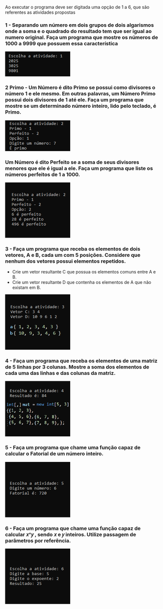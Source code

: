 Ao executar o programa deve ser digitada uma opção de 1 a 6, que são referentes as atividades propostas

### 1 - Separando um número em dois grupos de dois algarismos onde a soma e o quadrado do resultado tem que ser igual ao numero original. Faça um programa que mostre os números de 1000 a 9999 que possuem essa característica
<img src="Lab01Print/atv1.png"/>

### 2 Primo - Um Número é dito Primo se possui como divisores o número 1 e ele mesmo. Em outras palavras, um Número Primo possui dois divisores de 1 até ele. Faça um programa que mostre se um determinado número inteiro, lido pelo teclado, é Primo. 
<img src="Lab01Print/atv2Primo.png"/>

### Um Número é dito Perfeito se a soma de seus divisores menores que ele é igual a ele. Faça um programa que liste os números perfeitos de 1 a 1000.
<img src="Lab01Print/atv2Perfeito.png"/>

### 3 - Faça um programa que receba os elementos de dois vetores, A e B, cada um com 5 posições. Considere que nenhum dos vetores possui elementos repetidos.
* Crie um vetor resultante C que possua os elementos comuns entre A e B.
* Crie um vetor resultante D que contenha os elementos de A que não existam em B.
<img src="Lab01Print/atv3.png"/>

### 4 - Faça um programa que receba os elementos de uma matriz de 5 linhas por 3 colunas. Mostre a soma dos elementos de cada uma das linhas e das colunas da matriz.
<img src="Lab01Print/atv4.png"/>

### 5 - Faça um programa que chame uma função capaz de calcular o Fatorial de um número inteiro.
<img src="Lab01Print/atv5.png"/>

### 6 - Faça um programa que chame uma função capaz de calcular 𝑥^𝑦 , sendo 𝑥 e 𝑦 inteiros. Utilize passagem de parâmetros por referência. 
<img src="Lab01Print/atv6.png"/>
